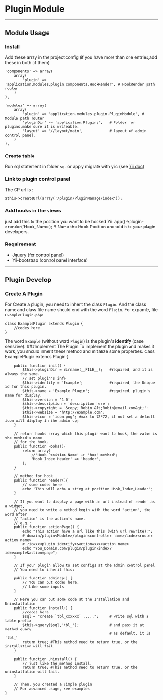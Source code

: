 # Plugin Module
---
## Module Usage
### Install
Add these array in the project config (if you have more than one entries,add these in both of them)
    
    'components' => array(
        array(
            'plugin' => 'application.modules.plugin.components.HookRender', # HookRender path router
        )
    ),
    
    'modules' => array(
        array(
            'plugin' => 'application.modules.plugin.PluginModule', # Module path router
            'pluginDir' => 'application.Plugins',   # Folder for plugins,make sure it is writeable.
            'layout' => '//layout/main',            # layout of admin control panel.
        )
    ),

### Create table
Run sql statement in folder `sql` or apply migrate with yiic (see [Yii doc](http://www.yiiframework.com/doc/guide/1.1/en/database.migration#applying-migrations))

### Link to plugin control panel
The CP url is :
    
    $this->createUrl(array('/plugin/PluginManage/index'));
### Add hooks in the views
just add this to the position you want to be hooked
Yii::app()->plugin->render('Hook_Name');  # Name the Hook Position and told it to your plugin developers. 
### Requirement
* Jquery (for control panel)
* Yii-bootstrap (control panel interface)

---

## Plugin Develop
### Create A Plugin
For Create a plugin, you need to inherit the class `Plugin`.
And the class name and class file name should end with the word `Plugin`.
For expamle, file `ExamplePlugin.php`:
    
    class ExamplePlugin extends Plugin {
        //codes here
    }
The word `Example` (without word `Plugin`) is the plugin's __identify__ (case sensitive).
###Implement The Plugin
To implement the plugin and makes it work, you should inherit these method and initialize some properties.
    class ExamplePlugin extends Plugin {
        
        public function init() {
            $this->pluginDir = dirname(__FILE__);   #required, and it is always the same.
            // set plugin's info
            $this->identify = 'Example';            #required, the Unique id for this plugin.
            $this->name = 'Example Plugin';         #required, plugin's name for display.
            $this->version = '1.0';
            $this->description = 'description here';
            $this->copyright = '&copy; Robin &lt;Robin@email.com&gt;';
            $this->website = 'http://example.com';   
            $this->icon = 'icon.png'; #max to 72*72, if not set a default icon will display in the admin cp;
        }
        
        // return hooks array which this plugin want to hook, the value is the method's name
        // for the hook.
        public function Hooks(){
            return array(
                //'Hook Position Name' => 'hook method';
                'Hook_Index_Header' => 'header',
            );
        }
        
        // method for hook
        public function header(){
            // some codes here
            echo 'This will echo a sting at position Hook_Index_Header';
        }
        
        // If you want to display a page with an url instead of render as a widget,
        // you need to write a method begin with the word "action", the word after 
        // "action" is the action's name.
        // e.g.:
        public function actionPage() {
            echo "This action have a url like this (with url rewrite):";
            # domain/plugin<Module>/plugin<controller name>/index<router action name>
            # ?id=xx<plugin identify>&action=xxx<action name>
            echo "You_Domain.com/plugin/plugin/index?id=example&action=page";
        }
        
        // If your plugin allow to set configs at the admin control panel
        // You need to inherit this:
        
        public function admincp() {
            // You can put codes here.
            // Like some inputs
        }
        
        // Here you can put some code at the Installation and Uninstallation
        public function Install() {
            //codes here
            $sql = "create `tbl_xxxxxx` .....";     # write sql with a table prefix 
            $this->query($sql,'tbl_');              # and pass it at method query
                                                    # as default, it is 'tbl_'
            return true; #This method need to return true, or the installation will fail.
        }
        
        public function Uninstall() {
            // just like the method install.
            return true; #This method need to return true, or the uninstallation will fail.
        }
        
        // Then, you created a simple plugin
        // For advanced usage, see examples
    }